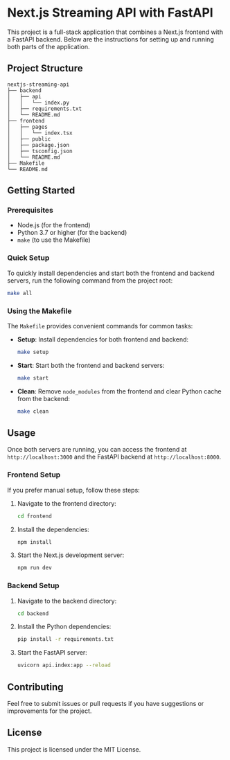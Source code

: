 # Next.js Streaming API with FastAPI

This project is a full-stack application that combines a Next.js frontend with a FastAPI backend. Below are the instructions for setting up and running both parts of the application.

## Project Structure

```
nextjs-streaming-api
├── backend
│   ├── api
│   │   └── index.py
│   ├── requirements.txt
│   └── README.md
├── frontend
│   ├── pages
│   │   └── index.tsx
│   ├── public
│   ├── package.json
│   ├── tsconfig.json
│   └── README.md
├── Makefile
└── README.md
```

## Getting Started

### Prerequisites

- Node.js (for the frontend)
- Python 3.7 or higher (for the backend)
- `make` (to use the Makefile)

### Quick Setup

To quickly install dependencies and start both the frontend and backend servers, run the following command from the project root:

```sh
make all
```

### Using the Makefile

The `Makefile` provides convenient commands for common tasks:

- **Setup**: Install dependencies for both frontend and backend:
  ```sh
  make setup
  ```

- **Start**: Start both the frontend and backend servers:
  ```sh
  make start
  ```

- **Clean**: Remove `node_modules` from the frontend and clear Python cache from the backend:
  ```sh
  make clean
  ```

## Usage

Once both servers are running, you can access the frontend at `http://localhost:3000` and the FastAPI backend at `http://localhost:8000`.

### Frontend Setup

If you prefer manual setup, follow these steps:

1. Navigate to the frontend directory:
   ```sh
   cd frontend
   ```

2. Install the dependencies:
   ```sh
   npm install
   ```

3. Start the Next.js development server:
   ```sh
   npm run dev
   ```

### Backend Setup

1. Navigate to the backend directory:
   ```sh
   cd backend
   ```

2. Install the Python dependencies:
   ```sh
   pip install -r requirements.txt
   ```

3. Start the FastAPI server:
   ```sh
   uvicorn api.index:app --reload
   ```

## Contributing

Feel free to submit issues or pull requests if you have suggestions or improvements for the project.

## License

This project is licensed under the MIT License.
